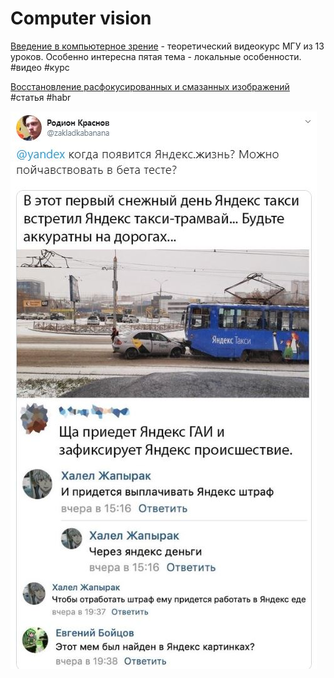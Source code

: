 # Computer vision

[Введение в компьютерное зрение](https://www.lektorium.tv/course/22847) - теоретический видеокурс МГУ из 13 уроков. Особенно интересна пятая тема - локальные особенности. #видео #курс

[Восстановление расфокусированных и смазанных изображений](https://habr.com/ru/post/152885/) #статья #habr

![шутка](../images/rodionnorm.jpg)